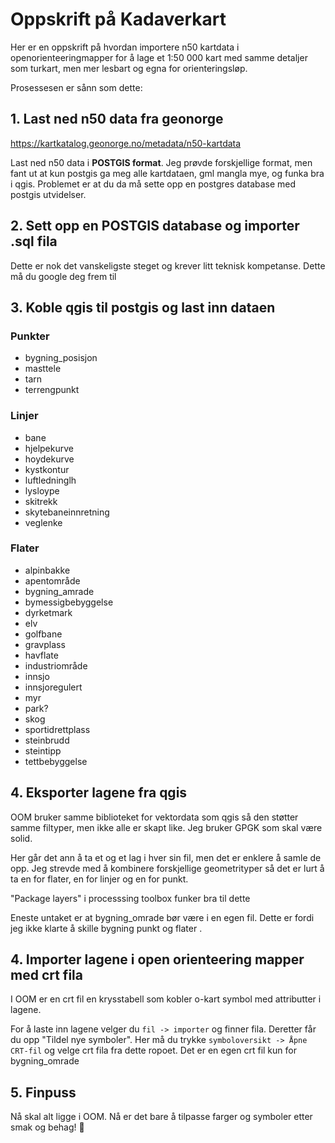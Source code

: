 # Oppskrift på Kadaverkart
Her er en oppskrift på hvordan importere n50 kartdata i openorienteeringmapper for å lage et 1:50 000 kart med samme detaljer som turkart, men mer lesbart og egna for orienteringsløp.

Prosessesen er sånn som dette:

## 1. Last ned n50 data fra geonorge
https://kartkatalog.geonorge.no/metadata/n50-kartdata

Last ned n50 data i **POSTGIS format**.
Jeg prøvde forskjellige format, men fant ut at kun postgis ga meg alle kartdataen, gml mangla mye, og funka bra i qgis. Problemet er at du da må sette opp en postgres database med postgis utvidelser.

## 2. Sett opp en POSTGIS database og importer .sql fila
Dette er nok det vanskeligste steget og krever litt teknisk kompetanse. Dette må du google deg frem til

## 3. Koble qgis til postgis og last inn dataen
### Punkter
-  bygning_posisjon
- masttele
- tarn
- terrengpunkt


### Linjer
- bane
- hjelpekurve
- hoydekurve
- kystkontur
- luftledninglh
- lysloype
- skitrekk
- skytebaneinnretning
- veglenke


### Flater

- alpinbakke
- apentområde
- bygning_amrade
- bymessigbebyggelse
- dyrketmark
- elv
- golfbane
- gravplass
- havflate
- industriområde
- innsjo
- innsjoregulert
- myr
- park?
- skog
- sportidrettplass
- steinbrudd
- steintipp
- tettbebyggelse

## 4. Eksporter lagene fra qgis
OOM bruker samme biblioteket for vektordata som qgis så den støtter samme filtyper, men ikke alle er skapt like. Jeg bruker GPGK som skal være solid.

Her går det ann å ta et og et lag i hver sin fil, men det er enklere å samle de opp. Jeg strevde med å kombinere forskjellige geometrityper så det er lurt å ta en for flater, en for linjer og en for punkt.

"Package layers" i processsing toolbox funker bra til dette

Eneste untaket er at bygning_omrade bør være i en egen fil. Dette er fordi jeg ikke klarte å skille bygning punkt og flater .

## 4. Importer lagene i open orienteering mapper med crt fila
I OOM er en crt fil en krysstabell som kobler o-kart symbol med attributter i lagene.

For å laste inn lagene velger du `fil -> importer` og finner fila. Deretter får du opp "Tildel nye symboler". Her må du trykke `symboloversikt -> Åpne CRT-fil` og velge crt fila fra dette ropoet.
Det er en egen crt fil kun for bygning_omrade

## 5. Finpuss
Nå skal alt ligge i OOM. Nå er det bare å tilpasse farger og symboler etter smak og behag!

